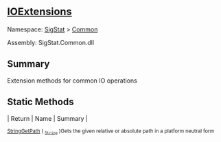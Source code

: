 # <sub>[IOExtensions](./IOExtensions.md)</sub>

Namespace: [SigStat]() > [Common](./README.md)

Assembly: SigStat.Common.dll

## Summary
Extension methods for common IO operations

## Static Methods

| Return | Name | Summary | 

<sub>[String](https://docs.microsoft.com/en-us/dotnet/api/System.String)</sub><sub>[GetPath](./Methods/IOExtensions-100663399.md) ( <sub>[`String`](https://docs.microsoft.com/en-us/dotnet/api/System.String)</sub> )</sub><sub>Gets the given relative or absolute path in a platform neutral form</sub>



